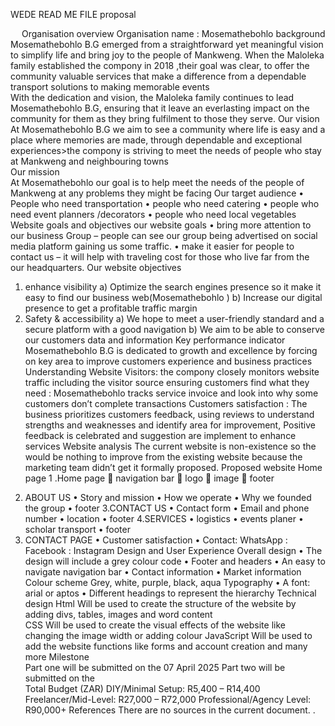 WEDE READ ME FILE
proposal
 
 
Organisation overview
Organisation name :
 Mosemathebohlo
background
Mosemathebohlo B.G emerged from a straightforward yet meaningful vision to simplify life and bring joy to the people of Mankweng. When the Maloleka family established the compony in 2018 ,their goal was clear, to offer the community valuable services that make a difference from a dependable transport solutions to making memorable events  
With the dedication and vision, the Maloleka family continues to lead Mosemathebohlo B.G, ensuring that it leave an everlasting impact on the community for them as they bring fulfilment to those they serve.
 Our vision
At Mosemathebohlo B.G we aim to see a community where life is easy and a place where memories are made, through dependable and exceptional experiences>the compony is striving to meet the needs of people who stay at Mankweng and neighbouring towns  
Our mission   
At Mosemathebohlo our goal is to help meet the needs of the people of Mankweng at any problems they might be facing 
Our target audience
•	People who need transportation
•	people who need catering 
•	people who need event planners /decorators
•	people who need local vegetables 
Website goals and objectives
our website goals 
•	bring more attention to our business Group – people can see our group being advertised on social media platform gaining us some traffic.
•	make it easier for people to contact us – it will help with traveling cost for those who live far from the our headquarters. 
Our website objectives
1)	enhance visibility 
a)	Optimize the search engines presence so it make it easy to find our business web(Mosemathebohlo ) 
b)	Increase our digital presence to get a profitable traffic margin 
2)	Safety & accessibility 
a)	We hope to meet a user-friendly standard and a secure platform with a good navigation
b)	We aim to be able to conserve our customers data and information
Key performance indicator 
Mosemathebohlo B.G is dedicated to growth and excellence by forcing on key area to improve customers experience and business practices
Understanding Website Visitors: 
the compony closely monitors website traffic including the visitor source 
ensuring customers find what they need : 
Mosemathebohlo tracks service invoice and look into why some customers don’t complete transactions
Customers satisfaction :
The business prioritizes customers feedback, using reviews to understand strengths and weaknesses and identify area for improvement, Positive feedback is celebrated and suggestion are   implement to enhance services 
Website analysis
The current website is non-existence so the would be nothing to improve from the existing website because the marketing team didn’t get it formally proposed.
Proposed website
Home page 
1 .Home page 
	navigation bar 
	logo 
	image
	footer
2. ABOUT US 
•	Story and mission 
•	How we operate 
•	Why we founded the group
•	footer
3.CONTACT US 
•	Contact form 
•	Email and phone number 
•	location 
•	footer
4.SERVICES 
•	logistics
•	events planer
•	scholar transport
•	footer
5. CONTACT PAGE 
•	Customer satisfaction 
•	Contact: WhatsApp
    : Facebook
    : Instagram
Design and User Experience 
Overall design
•	The design will include a grey colour code 
•	Footer and headers
•	An easy to navigate navigation bar
•	Contact information
•	Market information
Colour scheme 
Grey, white, purple, black, aqua 
Typography
•	A font: arial or aptos 
•	Different headings to represent the hierarchy
Technical design
Html
Will be used to create the structure of the website by adding divs, tables, images and word content  
CSS 
Will be used to create the visual effects of the website like changing the image width or adding colour 
JavaScript
Will be used to add the website functions like forms and account creation and many more 
Milestone  
Part one will be submitted on the 07 April 2025
Part two will be submitted on the  
Total Budget  (ZAR)
DIY/Minimal Setup: R5,400 – R14,400
Freelancer/Mid-Level: R27,000 – R72,000
Professional/Agency Level: R90,000+
References
There are no sources in the current document.
.
    




























































